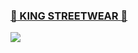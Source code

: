 ### [:shirt: KING STREETWEAR :shirt:](http://kingwear.meteor.com)
![](http://kingwear.meteor.com/images/king-logo.png)
